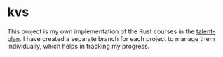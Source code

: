 # kvs
This project is my own implementation of the Rust courses in the [talent-plan](https://github.com/pingcap/talent-plan). I have created a separate branch for each project to manage them individually, which helps in tracking my progress.